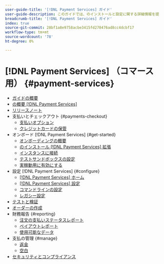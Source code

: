 ```yaml
---
user-guide-title: '[!DNL Payment Services] ガイド'
user-guide-description: このガイドでは、のインストールと設定に関する詳細情報を提供します [!DNL Payment Services] の [!DNL Adobe Commerce] または [!DNL Magento Open Source] ストア。
breadcrumb-title: '[!DNL Payment Services] ガイド'
index: true
source-git-commit: 28bf1a8e9758acbe3415fd270476ad8cc4dcbf17
workflow-type: tm+mt
source-wordcount: '78'
ht-degree: 0%

---
```



# [!DNL Payment Services] （コマース用） {#payment-services}

- [ガイドの概要](guide-overview.md)
- [の概要 [!DNL Payment Services]](overview.md)
- [リリースノート](release-notes.md)
- 支払いとチェックアウト {#payments-checkout}
   - [支払いオプション](payments-options.md)
   - [クレジットカードの保管](vaulting.md)
- オンボード [!DNL Payment Services] {#get-started}
   - [オンボーディングの概要](onboard.md)
   - [のインストール [!DNL Payment Services] 拡張](install.md)
   - [インスタンスに接続](connect.md)
   - [テストサンドボックスの設定](sandbox.md)
   - [実稼動用に有効にする](production.md)
- 設定 [!DNL Payment Services] {#configure}
   - [[!DNL Payment Services] ホーム](payments-home.md)
   - [[!DNL Payment Services] 設定](settings.md)
   - [コマンドラインの設定](configure-cli.md)
   - [レガシー設定](configure-admin.md)
- [テストと検証](test-validate.md)
- [オーダーの作成](create-order.md)
- 財務報告 {#reporting}
   - [注文の支払いステータスレポート](order-payment-status.md)
   - [ペイアウトレポート](payouts.md)
   - [使用可能なデータ](data.md)
- 支払の管理 {#manage}
   - [返金](refunds.md)
   - [空白](voids.md)
- [セキュリティとコンプライアンス](security.md)
